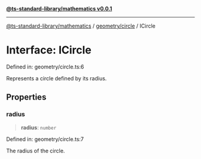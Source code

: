 [**@ts-standard-library/mathematics v0.0.1**](../../../README.md)

***

[@ts-standard-library/mathematics](../../../README.md) / [geometry/circle](../README.md) / ICircle

# Interface: ICircle

Defined in: geometry/circle.ts:6

Represents a circle defined by its radius.

## Properties

### radius

> **radius**: `number`

Defined in: geometry/circle.ts:7

The radius of the circle.
